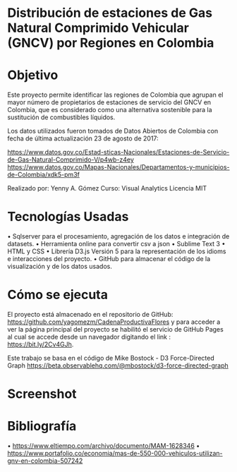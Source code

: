 # Distribución de estaciones de Gas Natural Comprimido Vehicular (GNCV) por  Regiones en Colombia

# Objetivo

Este proyecto permite identificar las regiones de Colombia que agrupan el mayor número de propietarios de estaciones de servicio del GNCV en Colombia,  que es considerado como una alternativa sostenible para la sustitución de combustibles líquidos.

Los datos utilizados fueron tomados de Datos Abiertos de Colombia con fecha de última actualización 23 de agosto de 2017:

https://www.datos.gov.co/Estad-sticas-Nacionales/Estaciones-de-Servicio-de-Gas-Natural-Comprimido-V/p4wb-z4ey
https://www.datos.gov.co/Mapas-Nacionales/Departamentos-y-municipios-de-Colombia/xdk5-pm3f

Realizado por: Yenny A. Gómez
Curso: Visual Analytics
Licencia MIT

# Tecnologías Usadas
  •	Sqlserver  para el procesamiento, agregación de los datos e integración de datasets.
  •	Herramienta online para convertir csv a json
  •	Sublime Text 3
  •	HTML y CSS
  •	Librería D3.js Versión 5 para la representación de los idioms e interacciones del proyecto.
  •	GitHub para almacenar el código de la visualización y de los datos usados.

# Cómo se ejecuta
El proyecto está almacenado en el repositorio de GitHub: https://github.com/yagomezm/CadenaProductivaFlores y para acceder a ver la página principal del proyecto se habilitó el servicio de GitHub Pages al cual se accede desde un navegador digitando el link : https://bit.ly/2Cv4GJh.

Este trabajo se basa en el código de Mike Bostock - D3 Force-Directed Graph https://beta.observablehq.com/@mbostock/d3-force-directed-graph

# Screenshot
# Bibliografía
•	https://www.eltiempo.com/archivo/documento/MAM-1628346
•	https://www.portafolio.co/economia/mas-de-550-000-vehiculos-utilizan-gnv-en-colombia-507242

